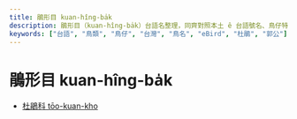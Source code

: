 ```yaml
---
title: 鵑形目 kuan-hîng-ba̍k
description: 鵑形目（kuan-hîng-ba̍k）台語名整理，同齊對照本土 ê 台語號名、鳥仔特徵、英語、日語、華語翻譯，嘛有物種 ê eBird 網址，予未來 ê 物種命名參考。
keywords: ["台語", "鳥類", "鳥仔", "台灣", "鳥名", "eBird", "杜鵑", "郭公"]
---
```


# 鵑形目 kuan-hîng-ba̍k

- [杜鵑科 tōo-kuan-kho](./cuculidae.md)
